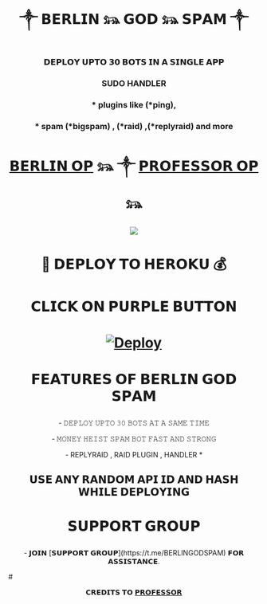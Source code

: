 # <p align="center"> ༒ 𝗕𝗘𝗥𝗟𝗜𝗡 𓃬 𝗚𝗢𝗗 𓃬 𝗦𝗣𝗔𝗠 ༒

### <p align="center"> 𝗗𝗘𝗣𝗟𝗢𝗬 𝗨𝗣𝗧𝗢 𝟯𝟬 𝗕𝗢𝗧𝗦 𝗜𝗡 𝗔 𝗦𝗜𝗡𝗚𝗟𝗘 𝗔𝗣𝗣 
### <p align="center"> SUDO HANDLER 
### <p align="center"> * plugins like (*ping), 
### <p align="center"> * spam (*bigspam) , (*raid) ,(*replyraid) and more
# <p align="center"> [𝗕𝗘𝗥𝗟𝗜𝗡 𝗢𝗣](t.me/BHAGWAAN_5301) 𓃬 ༒ [𝗣𝗥𝗢𝗙𝗘𝗦𝗦𝗢𝗥 𝗢𝗣](t.me/AGORASWAMY_PROFESSOR) 𓃬

<p align="center">
  <img src="https://te.legra.ph/file/5ddf22a86ef57f5317cfa.jpg">
</p>



# <p align="center"> 🚀 𝗗𝗘𝗣𝗟𝗢𝗬 𝗧𝗢 𝗛𝗘𝗥𝗢𝗞𝗨 💰

# <p align="center">  𝗖𝗟𝗜𝗖𝗞 𝗢𝗡 𝗣𝗨𝗥𝗣𝗟𝗘 𝗕𝗨𝗧𝗧𝗢𝗡
# <p align="center"> [![Deploy](https://www.herokucdn.com/deploy/button.svg)](https://heroku.com/deploy?template=https://github.com/Baapbhagwaan/berlingodspam)

# <p align="center"> 𝗙𝗘𝗔𝗧𝗨𝗥𝗘𝗦 𝗢𝗙 𝗕𝗘𝗥𝗟𝗜𝗡 𝗚𝗢𝗗 𝗦𝗣𝗔𝗠

  <p align="center"> - 𝙳𝙴𝙿𝙻𝙾𝚈 𝚄𝙿𝚃𝙾 𝟹𝟶 𝙱𝙾𝚃𝚂 𝙰𝚃 𝙰 𝚂𝙰𝙼𝙴 𝚃𝙸𝙼𝙴

  <p align="center"> - 𝙼𝙾𝙽𝙴𝚈 𝙷𝙴𝙸𝚂𝚃 𝚂𝙿𝙰𝙼 𝙱𝙾𝚃 𝙵𝙰𝚂𝚃 𝙰𝙽𝙳 𝚂𝚃𝚁𝙾𝙽𝙶

  <p align="center"> - REPLYRAID , RAID PLUGIN , HANDLER *


## <p align="center"> 𝗨𝗦𝗘 𝗔𝗡𝗬 𝗥𝗔𝗡𝗗𝗢𝗠 𝗔𝗣𝗜 𝗜𝗗 𝗔𝗡𝗗 𝗛𝗔𝗦𝗛 𝗪𝗛𝗜𝗟𝗘 𝗗𝗘𝗣𝗟𝗢𝗬𝗜𝗡𝗚


# <p align="center"> 𝗦𝗨𝗣𝗣𝗢𝗥𝗧 𝗚𝗥𝗢𝗨𝗣
 <p align="center"> - 𝗝𝗢𝗜𝗡 [𝗦𝗨𝗣𝗣𝗢𝗥𝗧 𝗚𝗥𝗢𝗨𝗣](https://t.me/BERLINGODSPAM) 𝗙𝗢𝗥 𝗔𝗦𝗦𝗜𝗦𝗧𝗔𝗡𝗖𝗘.

#<p align="center"> 𝗖𝗥𝗘𝗗𝗜𝗧𝗦 𝗧𝗢 [𝗣𝗥𝗢𝗙𝗘𝗦𝗦𝗢𝗥](https://t.me/AGORASWAMY_PROFESSOR)

   
